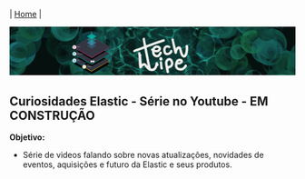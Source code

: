 | [Home](https://techlipe.github.io/guia-completo) |

![TL](banner-tl.png)

## Curiosidades Elastic - Série no Youtube - EM CONSTRUÇÃO

**Objetivo:**
- Série de videos falando sobre novas atualizações, novidades de eventos, aquisições e futuro da Elastic e seus produtos.
